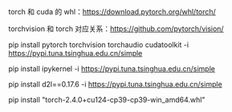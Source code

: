 torch 和 cuda 的 whl：https://download.pytorch.org/whl/torch/

torchvision 和 torch 对应关系：https://github.com/pytorch/vision/

pip install pytorch torchvision torchaudio cudatoolkit -i https://pypi.tuna.tsinghua.edu.cn/simple

pip install ipykernel -i https://pypi.tuna.tsinghua.edu.cn/simple

pip install d2l==0.17.6 -i https://pypi.tuna.tsinghua.edu.cn/simple

pip install "torch-2.4.0+cu124-cp39-cp39-win_amd64.whl"
